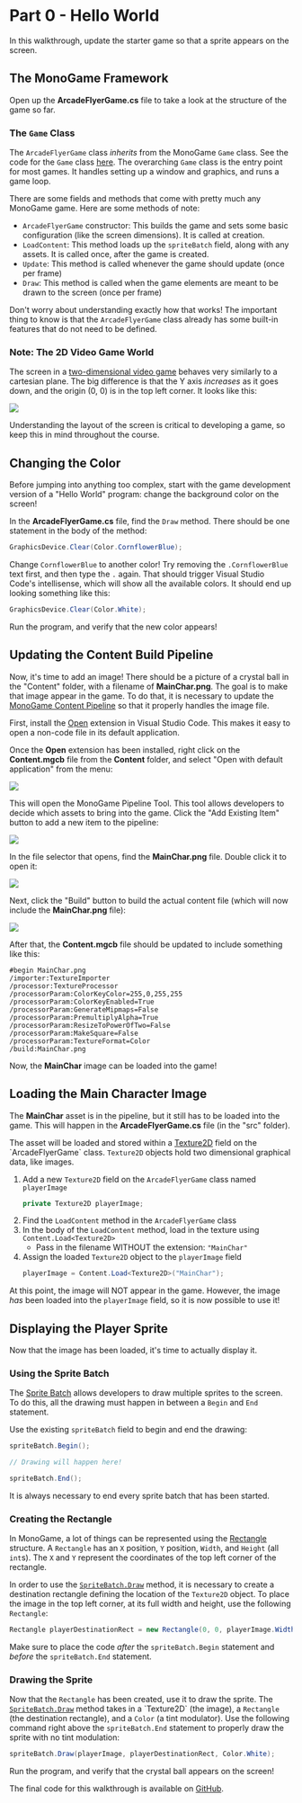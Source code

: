 # Part 0 - Hello World
In this walkthrough, update the starter game so that a sprite appears on the screen.

## The MonoGame Framework
Open up the **ArcadeFlyerGame.cs** file to take a look at the structure of the game so far.

### The `Game` Class
The `ArcadeFlyerGame` class _inherits_ from the MonoGame `Game` class. See the code for the `Game` class [here](https://github.com/MonoGame/MonoGame/blob/develop/MonoGame.Framework/Game.cs). The overarching `Game` class is the entry point for most games. It handles setting up a window and graphics, and runs a game loop.

There are some fields and methods that come with pretty much any MonoGame game. Here are some methods of note:

- `ArcadeFlyerGame` constructor: This builds the game and sets some basic configuration (like the screen dimensions). It is called at creation.
- `LoadContent`: This method loads up the `spriteBatch` field, along with any assets. It is called once, after the game is created.
- `Update`: This method is called whenever the game should update (once per frame)
- `Draw`: This method is called when the game elements are meant to be drawn to the screen (once per frame)

Don't worry about understanding exactly how that works! The important thing to know is that the `ArcadeFlyerGame` class already has some built-in features that do not need to be defined.

### Note: The 2D Video Game World
The screen in a [two-dimensional video game](http://rbwhitaker.wikidot.com/monogame-introduction-to-2d-graphics) behaves very similarly to a cartesian plane. The big difference is that the Y axis _increases_ as it goes down, and the origin (0, 0) is in the top left corner. It looks like this:

![](https://i.imgur.com/SqJR5w9.png)

Understanding the layout of the screen is critical to developing a game, so keep this in mind throughout the course.

## Changing the Color
Before jumping into anything too complex, start with the game development version of a "Hello World" program: change the background color on the screen!

In the **ArcadeFlyerGame.cs** file, find the `Draw` method. There should be one statement in the body of the method:

```cs
GraphicsDevice.Clear(Color.CornflowerBlue);
```

Change `CornflowerBlue` to another color! Try removing the `.CornflowerBlue` text first, and then type the `.` again. That should trigger Visual Studio Code's intellisense, which will show all the available colors. It should end up looking something like this:

```cs
GraphicsDevice.Clear(Color.White);
```

Run the program, and verify that the new color appears!

## Updating the Content Build Pipeline
Now, it's time to add an image! There should be a picture of a crystal ball in the "Content" folder, with a filename of **MainChar.png**. The goal is to make that image appear in the game. To do that, it is necessary to update the [MonoGame Content Pipeline](http://rbwhitaker.wikidot.com/monogame-managing-content) so that it properly handles the image file.

First, install the [Open](https://marketplace.visualstudio.com/items?itemName=sandcastle.vscode-open) extension in Visual Studio Code. This makes it easy to open a non-code file in its default application.

Once the **Open** extension has been installed, right click on the **Content.mgcb** file from the **Content** folder, and select "Open with default application" from the menu:

![](https://i.imgur.com/LSJrAW9.png)

This will open the MonoGame Pipeline Tool. This tool allows developers to decide which assets to bring into the game. Click the "Add Existing Item" button to add a new item to the pipeline:

![](https://i.imgur.com/EtJFEUO.png)

In the file selector that opens, find the **MainChar.png** file. Double click it to open it:

![](https://i.imgur.com/JC7T9cA.png)

Next, click the "Build" button to build the actual content file (which will now include the **MainChar.png** file):

![](https://i.imgur.com/uqslNhh.png)

After that, the **Content.mgcb** file should be updated to include something like this:

```
#begin MainChar.png
/importer:TextureImporter
/processor:TextureProcessor
/processorParam:ColorKeyColor=255,0,255,255
/processorParam:ColorKeyEnabled=True
/processorParam:GenerateMipmaps=False
/processorParam:PremultiplyAlpha=True
/processorParam:ResizeToPowerOfTwo=False
/processorParam:MakeSquare=False
/processorParam:TextureFormat=Color
/build:MainChar.png
```

Now, the **MainChar** image can be loaded into the game!

## Loading the Main Character Image
The **MainChar** asset is in the pipeline, but it still has to be loaded into the game. This will happen in the **ArcadeFlyerGame.cs** file (in the "src" folder).

The asset will be loaded and stored within a [Texture2D](https://docs.microsoft.com/en-us/previous-versions/windows/silverlight/dotnet-windows-silverlight/bb199316(v=xnagamestudio.35)) field on the `ArcadeFlyerGame` class. `Texture2D` objects hold two dimensional graphical data, like images.

1. Add a new `Texture2D` field on the `ArcadeFlyerGame` class named `playerImage`  
    ```cs
    private Texture2D playerImage;
    ```
1. Find the `LoadContent` method in the `ArcadeFlyerGame` class
1. In the body of the `LoadContent` method, load in the texture using `Content.Load<Texture2D>`
    - Pass in the filename WITHOUT the extension: `"MainChar"`
1. Assign the loaded `Texture2D` object to the `playerImage` field  
    ```cs
    playerImage = Content.Load<Texture2D>("MainChar");
    ```

At this point, the image will NOT appear in the game. However, the image _has_ been loaded into the `playerImage` field, so it is now possible to use it!

## Displaying the Player Sprite
Now that the image has been loaded, it's time to actually display it.

### Using the Sprite Batch
The [Sprite Batch](https://docs.microsoft.com/en-us/previous-versions/windows/xna/bb199034(v=xnagamestudio.42)) allows developers to draw multiple sprites to the screen. To do this, all the drawing must happen in between a `Begin` and `End` statement.

Use the existing `spriteBatch` field to begin and end the drawing:

```cs
spriteBatch.Begin();

// Drawing will happen here!

spriteBatch.End();
```

It is always necessary to end every sprite batch that has been started.

### Creating the Rectangle
In MonoGame, a lot of things can be represented using the [Rectangle](https://docs.microsoft.com/en-us/previous-versions/windows/silverlight/dotnet-windows-silverlight/bb198628(v=xnagamestudio.35)) structure. A `Rectangle` has an `X` position, `Y` position, `Width`, and `Height` (all `int`s). The `X` and `Y` represent the coordinates of the top left corner of the rectangle.

In order to use the [`SpriteBatch.Draw`](https://docs.microsoft.com/en-us/previous-versions/windows/xna/bb196413(v=xnagamestudio.10)) method, it is necessary to create a destination rectangle defining the location of the `Texture2D` object. To place the image in the top left corner, at its full width and height, use the following `Rectangle`:

```cs
Rectangle playerDestinationRect = new Rectangle(0, 0, playerImage.Width, playerImage.Height);
```

Make sure to place the code _after_ the `spriteBatch.Begin` statement and _before_ the `spriteBatch.End` statement.

### Drawing the Sprite
Now that the `Rectangle` has been created, use it to draw the sprite. The [`SpriteBatch.Draw`](https://docs.microsoft.com/en-us/previous-versions/windows/xna/bb196413(v=xnagamestudio.10)) method takes in a `Texture2D` (the image), a `Rectangle` (the destination rectangle), and a `Color` (a tint modulator). Use the following command right above the `spriteBatch.End` statement to properly draw the sprite with no tint modulation:

```cs
spriteBatch.Draw(playerImage, playerDestinationRect, Color.White);
```

Run the program, and verify that the crystal ball appears on the screen!

The final code for this walkthrough is available on [GitHub](https://github.com/hylandtechoutreach/ArcadeFlyer/tree/Part1Start).